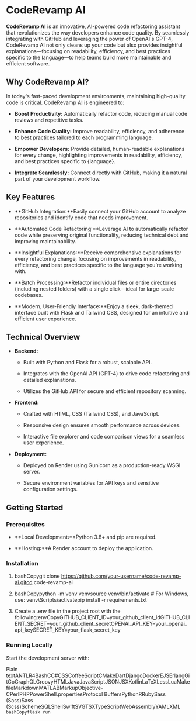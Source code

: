 CodeRevamp AI
=============

**CodeRevamp AI** is an innovative, AI-powered code refactoring assistant that revolutionizes the way developers enhance code quality. By seamlessly integrating with GitHub and leveraging the power of OpenAI's GPT-4, CodeRevamp AI not only cleans up your code but also provides insightful explanations—focusing on readability, efficiency, and best practices specific to the language—to help teams build more maintainable and efficient software.

Why CodeRevamp AI?
------------------

In today's fast-paced development environments, maintaining high-quality code is critical. CodeRevamp AI is engineered to:

*   **Boost Productivity:** Automatically refactor code, reducing manual code reviews and repetitive tasks.
    
*   **Enhance Code Quality:** Improve readability, efficiency, and adherence to best practices tailored to each programming language.
    
*   **Empower Developers:** Provide detailed, human-readable explanations for every change, highlighting improvements in readability, efficiency, and best practices specific to {language}.
    
*   **Integrate Seamlessly:** Connect directly with GitHub, making it a natural part of your development workflow.
    

Key Features
------------

*   **GitHub Integration:**Easily connect your GitHub account to analyze repositories and identify code that needs improvement.
    
*   **Automated Code Refactoring:**Leverage AI to automatically refactor code while preserving original functionality, reducing technical debt and improving maintainability.
    
*   **Insightful Explanations:**Receive comprehensive explanations for every refactoring change, focusing on improvements in readability, efficiency, and best practices specific to the language you’re working with.
    
*   **Batch Processing:**Refactor individual files or entire directories (including nested folders) with a single click—ideal for large-scale codebases.
    
*   **Modern, User-Friendly Interface:**Enjoy a sleek, dark-themed interface built with Flask and Tailwind CSS, designed for an intuitive and efficient user experience.
    

Technical Overview
------------------

*   **Backend:**
    
    *   Built with Python and Flask for a robust, scalable API.
        
    *   Integrates with the OpenAI API (GPT-4) to drive code refactoring and detailed explanations.
        
    *   Utilizes the GitHub API for secure and efficient repository scanning.
        
*   **Frontend:**
    
    *   Crafted with HTML, CSS (Tailwind CSS), and JavaScript.
        
    *   Responsive design ensures smooth performance across devices.
        
    *   Interactive file explorer and code comparison views for a seamless user experience.
        
*   **Deployment:**
    
    *   Deployed on Render using Gunicorn as a production-ready WSGI server.
        
    *   Secure environment variables for API keys and sensitive configuration settings.
        

Getting Started
---------------

### Prerequisites

*   **Local Development:**Python 3.8+ and pip are required.
    
*   **Hosting:**A Render account to deploy the application.
    

### Installation

1.  bashCopygit clone https://github.com/your-username/code-revamp-ai.gitcd code-revamp-ai
    
2.  bashCopypython -m venv venvsource venv/bin/activate # For Windows, use: venv\\Scripts\\activatepip install -r requirements.txt
    
3.  Create a .env file in the project root with the following:envCopyGITHUB\_CLIENT\_ID=your\_github\_client\_idGITHUB\_CLIENT\_SECRET=your\_github\_client\_secretOPENAI\_API\_KEY=your\_openai\_api\_keySECRET\_KEY=your\_flask\_secret\_key
    

### Running Locally

Start the development server with:

Plain textANTLR4BashCC#CSSCoffeeScriptCMakeDartDjangoDockerEJSErlangGitGoGraphQLGroovyHTMLJavaJavaScriptJSONJSXKotlinLaTeXLessLuaMakefileMarkdownMATLABMarkupObjective-CPerlPHPPowerShell.propertiesProtocol BuffersPythonRRubySass (Sass)Sass (Scss)SchemeSQLShellSwiftSVGTSXTypeScriptWebAssemblyYAMLXML`   bashCopyflask run   `

